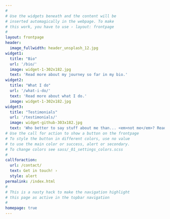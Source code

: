```yaml
---
#
# Use the widgets beneath and the content will be
# inserted automagically in the webpage. To make
# this work, you have to use › layout: frontpage
#
layout: frontpage
header:
  image_fullwidth: header_unsplash_12.jpg
widget1:
  title: "Bio"
  url: '/bio/'
  image: widget-1-302x182.jpg
  text: 'Read more about my journey so far in my bio.'
widget2:
  title: "What I do"
  url: '/what-i-do/'
  text: 'Read more about what I do.'
  image: widget-1-302x182.jpg
widget3:
  title: "Testimonials"
  url: '/testimonials/'
  image: widget-github-303x182.jpg
  text: 'Who better to say stuff about me than... <em>not me</em>? Read what others say about me on this page'
# Use the call for action to show a button on the frontpage
# To style the button in different colors, use no value
# to use the main color or success, alert or secondary.
# To change colors see sass/_01_settings_colors.scss
#
callforaction:
  url: /contact/
  text: Get in touch! ›
  style: alert
permalink: /index.html
#
# This is a nasty hack to make the navigation highlight
# this page as active in the topbar navigation
#
homepage: true
---
```


<html>
    <head>
        <meta name="viewport" content="width-device-width, initial-scale=1"></meta>
        <style>
            img{border-radius: 80%;}

​            

            figure {
      border: 0px #cccccc solid;
      padding: 0px;
      margin: auto;
    }
    
    figcaption {
      background-color: white;
      color: black;
      font-style: italic;
      padding: 2px;
      text-align: center;
    }
        </style>
            </head>


<body>



<p style="text-align:center;"><img src="images/nov2020_squarebw.jpg" alt="Profile picture" style="width:200px"></p>



<h1>
    <p style="text-align:center;">Welcome!</p>
</h1>
<p style="text-align:center;">You have somehow landed on my personal website, congratulations!<br>
Click on the menu above if you want to know more about me.
</p>

<h2>About me</h2>

<p>My name is Dorien. I am currently a research assistant, but I aspire to be much more than that title suggests. My current job mostly consists of building bridges:</p>

<div class="row">
  <div class="column" style="background-color:#FFFFFF;">
         <p><ul>
      <li>As data manager, I am the bridge between developmental psychologists (at the <a href="http://erasmus-synclab.nl/">SYNC lab</a> and the <a href="https://www.universiteitleiden.nl/onderzoek/onderzoeksprojecten/sociale-wetenschappen/leiden-consortium-on-individual-development-l-cid">L-CID study</a>) and their aims to work more in line with principles of open science. I do this by helping them get more information, looking for new research tools, connecting with other researchers and support staff about struggles we run into and educating myself with knowledge of others.</li>
    <li>As lab manager, I am the bridge between researchers and university-wide support staff to get practical things done. Moreover, because I also help with our citizen science initiatives, I am also part of the important two-way bridge we are building between our science and society.</li>
      </ul></p>
  </div>
  <div class="column" style="background-color:#FFFFFF;text-align:center">
      <figure>
 <img src="images/bridge.jpg" alt="Bridge building" style="zoom:50%;"/>
 <figcaption>
 <i>Source: <a href="https://pixabay.com/nl/photos/mist-bos-catwalk-brug-1957493/">Pixabay</a></i>
 </figcaption>
</figure>
    </div> </div>




<a class="twitter-timeline" data-lang="en" data-width="250" data-height="350" data-theme="light" href="https://twitter.com/DorienHuijser?ref_src=twsrc%5Etfw">Tweets by DorienHuijser</a> <script async src="https://platform.twitter.com/widgets.js" charset="utf-8"></script>







